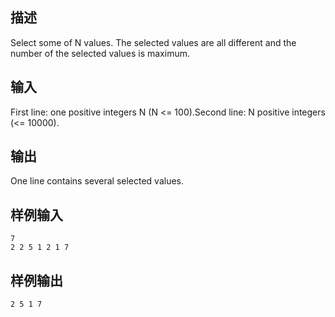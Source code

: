 ## 描述


Select some of N values. The selected values are all different and the number of the selected values is maximum.

## 输入


First line: one positive integers N (N <= 100).Second line: N positive integers (<= 10000).

## 输出


One line contains several selected values.

## 样例输入


```
7
2 2 5 1 2 1 7

```


## 样例输出


```
2 5 1 7
```


